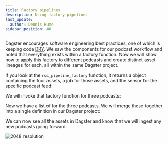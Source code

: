```yaml
---
title: Factory pipelines
description: Using factory pipelines
last_update:
  author: Dennis Hume
sidebar_position: 40
---
```


Dagster encourages software engineering best practices, one of which is keeping code [DRY](https://en.wikipedia.org/wiki/Don%27t_repeat_yourself). We saw the components for our podcast workflow and noted that everything exists within a factory function. Now we will show how to apply this factory to different podcasts and create distinct asset lineages for each, all within the same Dagster project.

If you look at the `rss_pipeline_factory` function, it returns a <PyObject section="definitions" module="dagster" object="Definitions" /> object containing the four assets, a job for those assets, and the sensor for the specific podcast feed:

<CodeExample
  path="docs_projects/project_dagster_modal_pipes/project_dagster_modal_pipes/pipeline_factory.py"
  language="python"
  startAfter="start_def"
  endBefore="end_def"
/>

We will invoke that factory function for three podcasts:

<CodeExample
  path="docs_projects/project_dagster_modal_pipes/project_dagster_modal_pipes/definitions.py"
  language="python"
  startAfter="start_factory"
  endBefore="end_factory"
/>

Now we have a list of <PyObject section="definitions" module="dagster" object="Definitions" /> for the three podcasts. We will merge these together into a single definition in our Dagster project:

<CodeExample
  path="docs_projects/project_dagster_modal_pipes/project_dagster_modal_pipes/definitions.py"
  language="python"
  startAfter="start_def"
  endBefore="end_def"
/>

We can now see all the assets in Dagster and know that we will ingest any new podcasts going forward.

![2048 resolution](/images/examples/modal/screenshot_dagster_lineage.png)
